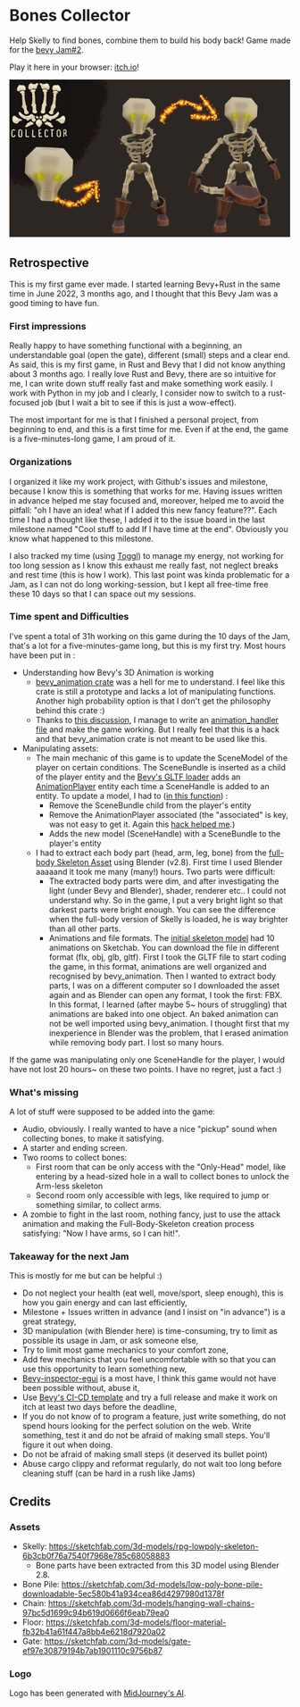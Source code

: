 # Bones Collector

Help Skelly to find bones, combine them to build his body back! 
Game made for the [bevy Jam#2](https://itch.io/jam/bevy-jam-2).

Play it here in your browser: [itch.io](https://drusyc123.itch.io/bone-collector)!

![img](./bone-collector2.png)

## Retrospective 

This is my first game ever made. I started learning Bevy+Rust in the same time in June 2022, 3 months ago, and I thought that
this Bevy Jam was a good timing to have fun.

### First impressions

Really happy to have something functional with a beginning, an understandable goal (open the gate), different (small) steps and a clear end.
As said, this is my first game, in Rust and Bevy that I did not know anything about 3 months ago. I really love Rust and Bevy, there are 
so intuitive for me, I can write down stuff really fast and make something work easily. I work with Python in my job and I clearly,
I consider now to switch to a rust-focused job (but I wait a bit to see if this is just a wow-effect).

The most important for me is that I finished a personal project, from beginning to end, and this is a first time for me.
Even if at the end, the game is a five-minutes-long game, I am proud of it. 

### Organizations

I organized it like my work project, with Github's issues and milestone, because I know this is something that works for me.
Having issues written in advance helped me stay focused and, moreover, helped me to avoid the pitfall: "oh I have an idea! what if I added this new fancy feature??".
Each time I had a thought like these, I added it to the issue board in the last milestone named "Cool stuff to add If I have time at the end". Obviously you know what happened to this milestone.

I also tracked my time (using [Toggl](https://track.toggl.com)) to manage my energy, not working for too long session as I know this exhaust me really fast,
not neglect breaks and rest time (this is how I work). 
This last point was kinda problematic for a Jam, as I can not do long working-session, but I kept all 
free-time free these 10 days so that I can space out my sessions.

### Time spent and Difficulties

I've spent a total of 31h working on this game during the 10 days of the Jam, that's a lot for a five-minutes-game long, but this is my first try. 
Most hours have been put in :
- Understanding how Bevy's 3D Animation is working 
  - [bevy_animation crate](https://docs.rs/bevy/latest/bevy/animation/index.html#) was a hell for me to understand.
I feel like this crate is still a prototype and lacks a lot of manipulating functions. Another high probability option is that 
I don't get the philosophy behind this crate :)
  - Thanks to [this discussion](https://github.com/bevyengine/bevy/discussions/5564#discussion-4275825),
I manage to write an [animation_handler file](./src/animations_handler/mod.rs) and make the game working. But I really feel that this is a hack 
and that bevy_animation crate is not meant to be used like this.
- Manipulating assets:
  - The main mechanic of this game is to update the SceneModel of the player on certain conditions. 
The SceneBundle is inserted as a child of the player entity and the [Bevy's GLTF loader](https://github.com/bevyengine/bevy/blob/main/crates/bevy_gltf/src/loader.rs#L108)
adds an [AnimationPlayer](https://docs.rs/bevy/latest/bevy/animation/struct.AnimationPlayer.html) entity each time a SceneHandle is added to an entity.
To update a model, I had to ([in this function](https://github.com/thmsgntz/bone-collector/blob/main/src/creatures/mod.rs#L319)) :
    - Remove the SceneBundle child from the player's entity
    - Remove the AnimationPlayer associated (the "associated" is key, was not easy to get it. Again this [hack helped me](https://github.com/bevyengine/bevy/discussions/5564#discussion-4275825).)
    - Adds the new model (SceneHandle) with a SceneBundle to the player's entity
  - I had to extract each body part (head, arm, leg, bone) from the [full-body Skeleton Asset](https://sketchfab.com/3d-models/rpg-lowpoly-skeleton-6b3cb0f76a7540f7968e785c68058883)
using Blender (v2.8). First time I used Blender aaaaand it took me many (many!) hours. Two parts were difficult:
    - The extracted body parts were dim, and after investigating the light (under Bevy and Blender), shader, renderer etc.. 
I could not understand why. So in the game, I put a very bright light so that darkest parts were bright enough. You can see the difference when
the full-body version of Skelly is loaded, he is way brighter than all other parts.
    - Animations and file formats. The [initial skeleton model](https://sketchfab.com/3d-models/rpg-lowpoly-skeleton-6b3cb0f76a7540f7968e785c68058883) had 10 animations on Sketchab.
You can download the file in different format (flx, obj, glb, gltf). First I took the GLTF file to start coding the game, in this format, animations are well organized and recognised by bevy_animation.
Then I wanted to extract body parts, I was on a different computer so I downloaded the asset again and as Blender can open any format, I took the first: FBX. 
In this format, I learned (after maybe 5~ hours of struggling) that animations are baked into one object. An baked animation can not be well imported using bevy_animation. 
I thought first that my inexperience in Blender was the problem, that I erased animation while removing body part. I lost so many hours.

If the game was manipulating only one SceneHandle for the player, I would have not lost 20 hours~ on these two points. I have no regret, just a fact :)

### What's missing

A lot of stuff were supposed to be added into the game:
- Audio, obviously. I really wanted to have a nice "pickup" sound when collecting bones, to make it satisfying.
- A starter and ending screen.
- Two rooms to collect bones:
  - First room that can be only access with the "Only-Head" model, like entering by a head-sized hole in a wall to collect bones to unlock the Arm-less skeleton
  - Second room only accessible with legs, like required to jump or something similar, to collect arms.
- A zombie to fight in the last room, nothing fancy, just to use the attack animation and making the Full-Body-Skeleton creation process satisfying: 
"Now I have arms, so I can hit!".

### Takeaway for the next Jam

This is mostly for me but can be helpful :)

- Do not neglect your health (eat well, move/sport, sleep enough), this is how you gain energy and can last efficiently,
- Milestone + Issues written in advance (and I insist on "in advance") is a great strategy,
- 3D manipulation (with Blender here) is time-consuming, try to limit as possible its usage in Jam, or ask someone else,
- Try to limit most game mechanics to your comfort zone,
- Add few mechanics that you feel uncomfortable with so that you can use this opportunity to learn something new,
- [Bevy-inspector-egui](https://github.com/jakobhellermann/bevy-inspector-egui) is a most have, I think this game would not have been possible without, abuse it,
- Use [Bevy's CI-CD template](https://github.com/bevyengine/bevy_github_ci_template) and try a full release and make it work on itch at least two days before the deadline,
- If you do not know of to program a feature, just write something, do not spend hours looking for the perfect solution on the web. 
Write something, test it and do not be afraid of making small steps. You'll figure it out when doing.
- Do not be afraid of making small steps (it deserved its bullet point)
- Abuse cargo clippy and reformat regularly, do not wait too long before cleaning stuff (can be hard in a rush like Jams)

## Credits

### Assets

- Skelly: https://sketchfab.com/3d-models/rpg-lowpoly-skeleton-6b3cb0f76a7540f7968e785c68058883
  - Bone parts have been extracted from this 3D model using Blender 2.8.
- Bone Pile: https://sketchfab.com/3d-models/low-poly-bone-pile-downloadable-5ec580b41a934cea86d4297980d1378f
- Chain: https://sketchfab.com/3d-models/hanging-wall-chains-97bc5d1699c94b619d0666f6eab79ea0
- Floor: https://sketchfab.com/3d-models/floor-material-fb32b41a61f447a8bb4e6218d7920a02
- Gate: https://sketchfab.com/3d-models/gate-ef97e30879194b7ab1901110c9756b87

### Logo

Logo has been generated with [MidJourney's AI](https://www.midjourney.com/home/).


